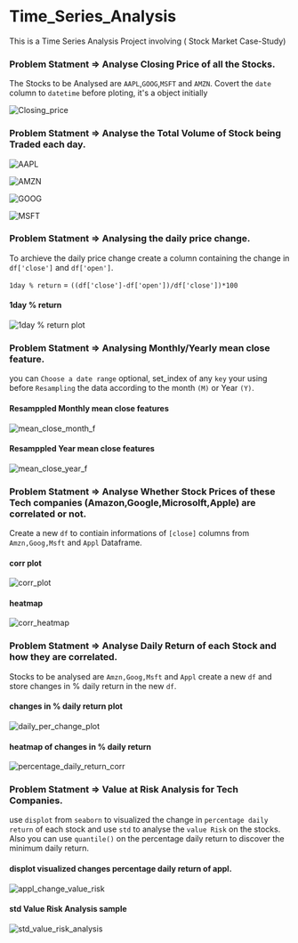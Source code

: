 # Time_Series_Analysis
This is a Time Series Analysis Project involving ( Stock Market Case-Study)

###  Problem Statment => Analyse Closing Price of all the Stocks.

The Stocks to be Analysed are `AAPL`,`GOOG`,`MSFT` and `AMZN`. 
Covert the `date` column to `datetime` before ploting, it's a object initially

![Closing_price](https://user-images.githubusercontent.com/42388234/158672516-99f52c26-65bd-4dca-872b-d85580deb0b5.png)


###  Problem Statment => Analyse the Total Volume of Stock being Traded each day.

![AAPL](https://user-images.githubusercontent.com/42388234/158672799-bf4caea6-1799-4dec-a172-a70d52dca461.png)

![AMZN](https://user-images.githubusercontent.com/42388234/158672819-05d79f44-abe9-414f-8e3d-0bdf0dc762b8.png)

![GOOG](https://user-images.githubusercontent.com/42388234/158672825-0b7b2764-9508-49fb-93d9-5706b99e51f2.png)

![MSFT](https://user-images.githubusercontent.com/42388234/158672837-f08d401a-1743-4fa8-a64f-7b170aebaf70.png)


###  Problem Statment => Analysing  the daily price change.

 To archieve the daily price change create a column containing the change in  `df['close']` and `df['open']`. 
 
 `1day % return`  = `((df['close']-df['open'])/df['close'])*100` 
 
 #### 1day % return
 ![1day % return plot](https://user-images.githubusercontent.com/42388234/159098458-17e0ade2-7b25-460b-b5ac-1f770f8430f0.png)

 
###  Problem Statment => Analysing  Monthly/Yearly mean close feature.
 
you can `Choose a date range` optional, set_index of any `key` your using before `Resampling` the data according to the month `(M)` or Year `(Y)`.

#### Resamppled Monthly mean close features
![mean_close_month_f](https://user-images.githubusercontent.com/42388234/159098726-d5dc38e3-cfc1-44d2-9453-b486309173e3.png)


#### Resamppled Year mean close features
![mean_close_year_f](https://user-images.githubusercontent.com/42388234/159098549-2d069df2-9750-490e-b034-b2bb3777eb64.png)


###  Problem Statment => Analyse Whether Stock Prices of these Tech companies (Amazon,Google,Microsolft,Apple) are correlated or not.

Create a new `df` to contiain informations of `[close]` columns from `Amzn,Goog,Msft` and `Appl` Dataframe. 

#### corr plot
![corr_plot](https://user-images.githubusercontent.com/42388234/159132542-84bc1024-5547-4315-8d16-67b39b025330.png)

#### heatmap
![corr_heatmap](https://user-images.githubusercontent.com/42388234/159132609-dc1a35b7-0660-4885-ba66-bcfef1e7610d.png)

###  Problem Statment => Analyse Daily Return of each Stock and how they are correlated.

Stocks to be analysed are `Amzn,Goog,Msft` and `Appl` create a new `df` and store changes in % daily return in the new `df`.

#### changes in % daily return plot
![daily_per_change_plot](https://user-images.githubusercontent.com/42388234/159132644-fc6eb067-9e81-451d-8729-dd876416744a.png)

#### heatmap of changes in % daily return 
![percentage_daily_return_corr](https://user-images.githubusercontent.com/42388234/159132665-bd5079c6-c4a5-414d-873e-a7274a368af5.png)

### Problem Statment => Value at Risk Analysis for Tech Companies.

use `displot` from `seaborn` to visualized the change in `percentage daily return` of each stock and use `std` to analyse the `value Risk` on the stocks. Also you can use `quantile()` on the percentage daily return to discover the minimum daily return.

#### displot visualized changes percentage daily return of appl.
![appl_change_value_risk](https://user-images.githubusercontent.com/42388234/159132679-8feea396-390e-4c2b-88ac-7a0ca15df5fd.png)

#### std Value Risk Analysis sample
![std_value_risk_analysis](https://user-images.githubusercontent.com/42388234/159132738-531d37e9-96b7-452d-93c6-3866ef312391.png)












